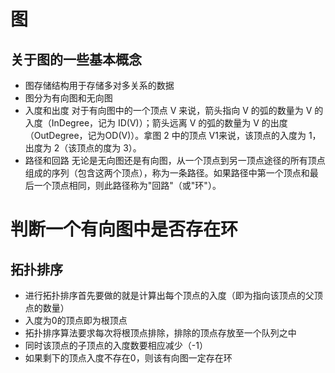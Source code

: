 # 图
## 关于图的一些基本概念
- 图存储结构用于存储多对多关系的数据
- 图分为有向图和无向图
- 入度和出度
    对于有向图中的一个顶点 V 来说，箭头指向 V 的弧的数量为 V 的入度（InDegree，记为 ID(V)）；箭头远离 V 的弧的数量为 V 的出度（OutDegree，记为OD(V)）。拿图 2 中的顶点 V1来说，该顶点的入度为 1，出度为 2（该顶点的度为 3）。
- 路径和回路
    无论是无向图还是有向图，从一个顶点到另一顶点途径的所有顶点组成的序列（包含这两个顶点），称为一条路径。如果路径中第一个顶点和最后一个顶点相同，则此路径称为"回路"（或"环"）。


# 判断一个有向图中是否存在环
## 拓扑排序
- 进行拓扑排序首先要做的就是计算出每个顶点的入度（即为指向该顶点的父顶点的数量）
- 入度为0的顶点即为根顶点
- 拓扑排序算法要求每次将根顶点排除，排除的顶点存放至一个队列之中
- 同时该顶点的子顶点的入度数要相应减少（-1）
- 如果剩下的顶点入度不存在0，则该有向图一定存在环